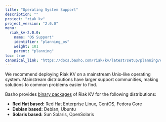 ```yaml
---
title: "Operating System Support"
description: ""
project: "riak_kv"
project_version: "2.0.0"
menu:
  riak_kv-2.0.0:
    name: "OS Support"
    identifier: "planning_os"
    weight: 101
    parent: "planning"
toc: true
canonical_link: "https://docs.basho.com/riak/kv/latest/setup/planning/operating-system"
---
```


[downloads]: /riak/kv/2.0.0/downloads/

We recommend deploying Riak KV on a mainstream Unix-like operating system.
Mainstream distributions have larger support communities, making
solutions to common problems easier to find. 

Basho provides [binary packages][downloads] of Riak KV for the following distributions:

* **Red Hat based:** Red Hat Enterprise Linux, CentOS, Fedora Core
* **Debian based:** Debian, Ubuntu
* **Solaris based:** Sun Solaris, OpenSolaris
